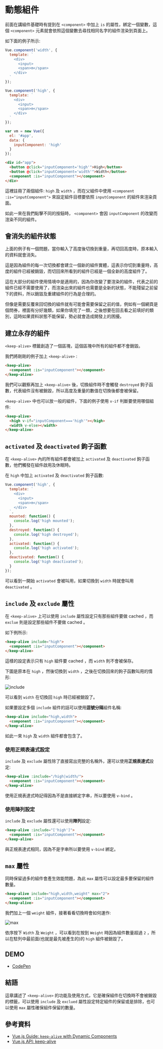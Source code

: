 # 動態組件

前面在講組件基礎時有提到在 `<component>` 中加上 `is` 的屬性，綁定一個變數，這個 `<component>` 元素就會依照這個變數去尋找相同名字的組件渲染到頁面上。

如下面的例子所示:

```js
Vue.component('width', {
  template: `
    <div>
      <input>
      <span>m</span>
    </div>
  `
});

Vue.component('high', {
  template: `
    <div>
      <input>
      <span>m</span>
    </div>
  `
});

var vm = new Vue({
  el: '#app',
  data: {
    inputComponent: 'high'
  }
});
```

```html
<div id="app">
  <button @click="inputComponent='high'">High</button>
  <button @click="inputComponent='width'">Width</button>
  <component :is="inputComponent"></component>
</div>
```

這裡註冊了兩個組件: `high` 及 `width` ，而在父組件中使用 `<component :is="inputComponent">` 來設定組件目標要依照 `inputComponent` 的組件來渲染頁面。

如此一來在我們點擊不同的按鈕時， `<component>` 會因 `inputComponent` 的改變而渲染不同的組件。

## 會消失的組件狀態

上面的例子有一個問題，當你輸入了高度後切換到重量，再切回高度時，原本輸入的資料就會消失。

這是因為組件的每一次切換都會建立一個新的組件實體，這表示你切到重量時，高度的組件已經被銷毀，而切回來所看到的組件已經是一個全新的高度組件了。

這在大部分的組件使用情境中是適用的，因為你改變了要渲染的組件，代表之前的組件已經不需要使用了，而渲染出來的組件也需要是全新的狀態，不能殘留之前留下的資料，所以銷毀及重建組件的行為是合理的。

但像是需要反覆來回切換的組件就有可能會需要保留之前的值，例如有一個網頁是個問券，裡面有分好幾類，如果你填完了一類，之後想要在回去看之前填好的類別，這時如果資料狀態不能保留，勢必就會造成開發上的困擾。

## 建立永存的組件

`<keep-alive>` 標籤創造了一個區塊，這個區塊中所有的組件都不會銷毀。

我們將剛剛的例子加上 `<keep-alive>` :

```html
<keep-alive>
  <component :is="inputComponent"></component>
</keep-alive>
```

我們可以觀察再加上 `<keep-alive>` 後，切換組件時不會觸發 `destroyed` 鉤子函數，代表組件沒有被銷毀，所以高度及重量的數值在切換後都會被保留。

`<keep-alive>` 中也可以放一般的組件，下面的例子使用 `v-if` 判斷要使用哪個組件:

```html
<keep-alive>
  <high v-if="inputComponent==='high'"></high>
  <width v-else></width>
</keep-alive>
```

## `activated` 及 `deactivated` 鉤子函數

在 `<keep-alive>` 內的所有組件都會被加上 `activated` 及 `deactivated` 鉤子函數，他們觸發在組件啟用及休眠時。

在 `high` 中加上 `activated` 及 `deactivated` 鉤子函數:

```js
Vue.component('high', {
  template: `
    <div>
      <input>
      <span>m</span>
    </div>
  `,
  mounted: function() {
    console.log('high mounted');
  },
  destroyed: function() {
    console.log('high destroyed');
  },
  activated: function() {
    console.log('high activated');
  },
  deactivated: function() {
    console.log('high deactivated');
  }
});
```

可以看到一開始 `activated` 會被叫用，如果切換到 `width` 時就會叫用 `deactivated` 。

## `include` 及 `exclude` 屬性

在 `<keep-alive>` 上可以使用 `include` 屬性設定只有那些組件要做 cached ，而 `exclue` 則是設定那些組件不要做 cached 。

如下例所示:

```html
<keep-alive include="high">
  <component :is="inputComponent"></component>
</keep-alive>
```

這樣的設定表示只有 `high` 組件要 cached ，而 `width` 則不會被保存。

下圖是原本在 `high` ，然後切換到 `width` ，之後在切換回來的鉤子函數叫用的情形:

![include](image/28_KeepAlive/include.PNG)

可以看到 `width` 在切換回 `high` 時已經被銷毀了。

如果要設定多個 `include` 組件的話可以使用**逗號分隔**組件名稱:

```html
<keep-alive include="high,width">
  <component :is="inputComponent"></component>
</keep-alive>
```

如此一來 `high` 及 `width` 組件都會包含了。

### 使用正規表達式設定

`include` 及 `exclude` 屬性除了直接寫出完整的名稱外，還可以使用**正規表達式**設定:

```html
<keep-alive :include="/high|width/">
  <component :is="inputComponent"></component>
</keep-alive>
```

使用正規表達式時記得因為不是直接綁定字串，所以要使用 `v-bind` 。

### 使用陣列設定

`include` 及 `exclude` 屬性還可以使用**陣列**設定:

```html
<keep-alive :include="['high']">
  <component :is="inputComponent"></component>
</keep-alive>
```

與正規表達式相同，因為不是字串所以要使用 `v-bind` 綁定。

## `max` 屬性

同時保留過多的組件會產生效能問題，為此 `max` 屬性可以設定最多要保留的組件數量。

```html
<keep-alive include="high,width,weight" max="2">
  <component :is="inputComponent"></component>
</keep-alive>
```

我們加上一個 `weight` 組件，接著看看切換時會如何運作:

![max](image/28_KeepAlive/max.PNG)

依序按下 `Width` 及 `Weight` ，可以看到在按到 `Weight` 時因為組件數量超過 `2` ，所以在駐列中最前面(也就是最先被產生的)的 `high` 組件被銷毀了。

## DEMO

* [CodePen](https://codepen.io/peterhpchen/pen/GwjQwp)

## 結語

這章講述了 `<keep-alive>` 的功能及使用方式，它是確保組件在切換時不會被銷毀的標籤，可以使用 `include` 及 `exclued` 屬性設定特定組件的保留或是排除，也可以使用 `max` 屬性確保組件保留的數量。

## 參考資料

* [Vue.js Guide: `keep-alive` with Dynamic Components](https://vuejs.org/v2/guide/components-dynamic-async.html#keep-alive-with-Dynamic-Components)
* [Vue.js API: keep-alive](https://vuejs.org/v2/api/#keep-alive)